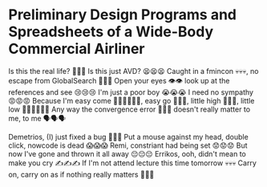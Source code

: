 # Preliminary Design Programs and Spreadsheets of a Wide-Body Commercial Airliner
Is this the real life? 👀👀👀 Is this just AVD? 😫😫😫
Caught in a fmincon 💀💀💀, no escape from GlobalSearch 🫵🫵🫵
Open your eyes 👁👁 look up at the references and see 😢😢😢
I'm just a poor boy 😭😭😭 I need no sympathy 😡😡😡
Because I'm easy come 🚶‍➡️🚶‍➡️🚶‍➡️, easy go 🚶🚶🚶, little high 🕺🕺🕺, little low 🧎‍➡️🧎‍➡️🧎‍➡️
Any way the convergence error 🥷🥷🥷 doesn't really matter to me, to me 🗣🗣🗣

Demetrios, (I) just fixed a bug 🧐🧐🧐
Put a mouse against my head, double click, nowcode is dead 😱😱😱
Remi, constriant had being set 😟😟😟
But now I've gone and thrown it all away 😔😔😔
Errikos, ooh, didn't mean to make you cry ✍️✍️✍️
If I'm not attend lecture this time tomorrow 💀💀💀
Carry on, carry on as if nothing really matters 👣👣👣
